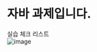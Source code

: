 # 자바 과제입니다.

실습 체크 리스트					
![image](https://github.com/user-attachments/assets/3fd71e0f-b097-47c5-9891-7650d3828705)
